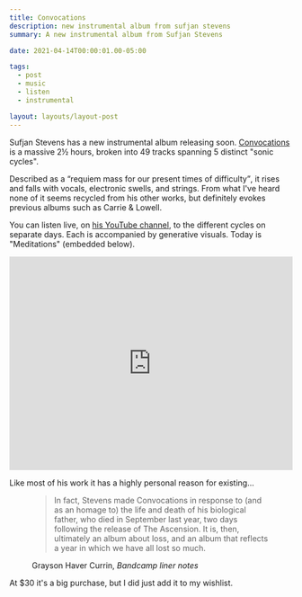 ```yaml
---
title: Convocations
description: new instrumental album from sufjan stevens
summary: A new instrumental album from Sufjan Stevens

date: 2021-04-14T00:00:01.00-05:00

tags:
  - post
  - music
  - listen
  - instrumental

layout: layouts/layout-post
---
```

Sufjan Stevens has a new instrumental album releasing soon. [Convocations](https://sufjanstevens.bandcamp.com/album/convocations "Bandcamp page") is a massive 2&half; hours, broken into 49 tracks spanning 5 distinct "sonic cycles".

Described as a <q>requiem mass for our present times of difficulty</q>, it rises and falls with vocals, electronic swells, and strings. From what I've heard none of it seems recycled from his other works, but definitely evokes previous albums such as Carrie & Lowell.

You can listen live, on [his YouTube channel](https://www.youtube.com/channel/UCMi8tQF_L7rd6YcmSt7MXrQ ""), to the different cycles on separate days. Each is accompanied by generative visuals.  Today is "Meditations" (embedded below).

<p><iframe width="100%" height="380" src="https://www.youtube.com/embed/Ivpq4VDFC1I" title="YouTube video player" frameborder="0" allow="accelerometer; autoplay; clipboard-write; encrypted-media; gyroscope; picture-in-picture" allowfullscreen></iframe></p>

Like most of his work it has a highly personal reason for existing...

<figure class="blockquote">
    <blockquote cite=“https://sufjanstevens.bandcamp.com/album/convocations”>
        <p>In fact, Stevens made Convocations in response to (and as an homage to) the life and death of his biological father, who died in September last year, two days following the release of The Ascension. It is, then, ultimately an album about loss, and an album that reflects a year in which we have all lost so much.</p>
    </blockquote>
    <figcaption>Grayson Haver Currin, <cite>Bandcamp liner notes</cite></figcaption>
</figure>


At $30 it's a big purchase, but I did just add it to my wishlist.


